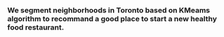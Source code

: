 ### We segment neighborhoods in Toronto based on KMeams algorithm to recommand a good place to start a new healthy food restaurant.
